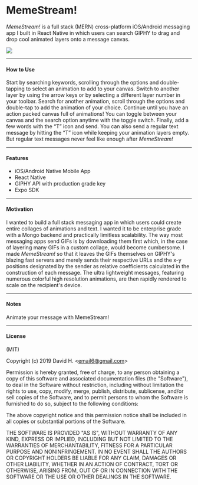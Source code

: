 # MemeStream!
_MemeStream!_ is a full stack (MERN) cross-platform iOS/Android messaging app I built in React Native in which users can search GIPHY to drag and drop cool animated layers onto a message canvas.

<img src="https://user-images.githubusercontent.com/45696445/68252567-dcea7700-fff3-11e9-8844-c74cd2ef5068.gif">

_________________________

#### How to Use
Start by searching keywords, scrolling through the options and double-tapping to select an animation to add to your canvas. Switch to another layer by using the arrow keys or by selecting a different layer number in your toolbar. Search for another animation, scroll through the options and double-tap to add the animation of your choice. Continue until you have an action packed canvas full of animations! You can toggle between your canvas and the search option anytime with the toggle switch. Finally, add a few words with the “T” icon and send. You can also send a regular text message by hitting the “T” icon while keeping your animation layers empty. But regular text messages never feel like enough after _MemeStream!_
_________________________

#### Features
- iOS/Android Native Mobile App
- React Native
- GIPHY API with production grade key
- Expo SDK
_________________________

#### Motivation
I wanted to build a full stack messaging app in which users could create entire collages of animations and text. I wanted it to be enterprise grade with a Mongo backend and practically limitless scalability. The way most messaging apps send GIFs is by downloading them first which, in the case of layering many GIFs in a custom collage, would become cumbersome. I made _MemeStream!_ so that it leaves the GIFs themselves on GIPHY's blazing fast servers and merely sends their respective URLs and the x-y positions designated by the sender as relative coefficients calculated in the construction of each message. The ultra lightweight messages, featuring numerous colorful high resolution animations, are then rapidly rendered to scale on the recipient's device.
_________________________

#### Notes
Animate your message with MemeStream!

_________________________

#### License
(MIT)

Copyright (c) 2019 David H. &lt;email6@gmail.com&gt;

Permission is hereby granted, free of charge, to any person obtaining a copy of this software and associated documentation files (the "Software"), to deal in the Software without restriction, including without limitation the rights to use, copy, modify, merge, publish, distribute, sublicense, and/or sell copies of the Software, and to permit persons to whom the Software is furnished to do so, subject to the following conditions:

The above copyright notice and this permission notice shall be included in all copies or substantial portions of the Software.

THE SOFTWARE IS PROVIDED "AS IS", WITHOUT WARRANTY OF ANY KIND, EXPRESS OR IMPLIED, INCLUDING BUT NOT LIMITED TO THE WARRANTIES OF MERCHANTABILITY, FITNESS FOR A PARTICULAR PURPOSE AND NONINFRINGEMENT. IN NO EVENT SHALL THE AUTHORS OR COPYRIGHT HOLDERS BE LIABLE FOR ANY CLAIM, DAMAGES OR OTHER LIABILITY, WHETHER IN AN ACTION OF CONTRACT, TORT OR OTHERWISE, ARISING FROM, OUT OF OR IN CONNECTION WITH THE SOFTWARE OR THE USE OR OTHER DEALINGS IN THE SOFTWARE.

